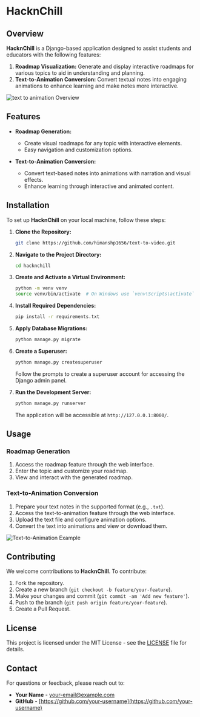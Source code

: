 # HacknChill

## Overview

**HacknChill** is a Django-based application designed to assist students and educators with the following features:

1. **Roadmap Visualization:** Generate and display interactive roadmaps for various topics to aid in understanding and planning.
2. **Text-to-Animation Conversion:** Convert textual notes into engaging animations to enhance learning and make notes more interactive.

![text to animation  Overview](https://github.com/himanshp1656/text-to-video/tree/main/blob/main/videos)

## Features

- **Roadmap Generation:**
  - Create visual roadmaps for any topic with interactive elements.
  - Easy navigation and customization options.

- **Text-to-Animation Conversion:**
  - Convert text-based notes into animations with narration and visual effects.
  - Enhance learning through interactive and animated content.

## Installation

To set up **HacknChill** on your local machine, follow these steps:

1. **Clone the Repository:**

    ```bash
    git clone https://github.com/himanshp1656/text-to-video.git
    ```

2. **Navigate to the Project Directory:**

    ```bash
    cd hacknchill
    ```

3. **Create and Activate a Virtual Environment:**

    ```bash
    python -m venv venv
    source venv/bin/activate  # On Windows use `venv\Scripts\activate`
    ```

4. **Install Required Dependencies:**

    ```bash
    pip install -r requirements.txt
    ```

5. **Apply Database Migrations:**

    ```bash
    python manage.py migrate
    ```

6. **Create a Superuser:**

    ```bash
    python manage.py createsuperuser
    ```

    Follow the prompts to create a superuser account for accessing the Django admin panel.

7. **Run the Development Server:**

    ```bash
    python manage.py runserver
    ```

    The application will be accessible at `http://127.0.0.1:8000/`.

## Usage

### Roadmap Generation

1. Access the roadmap feature through the web interface.
2. Enter the topic and customize your roadmap.
3. View and interact with the generated roadmap.

### Text-to-Animation Conversion

1. Prepare your text notes in the supported format (e.g., `.txt`).
2. Access the text-to-animation feature through the web interface.
3. Upload the text file and configure animation options.
4. Convert the text into animations and view or download them.

![Text-to-Animation Example](https://github.com/himanshp1656/text-to-video/tree/main/blob/main/videos)

## Contributing

We welcome contributions to **HacknChill**. To contribute:

1. Fork the repository.
2. Create a new branch (`git checkout -b feature/your-feature`).
3. Make your changes and commit (`git commit -am 'Add new feature'`).
4. Push to the branch (`git push origin feature/your-feature`).
5. Create a Pull Request.

## License

This project is licensed under the MIT License - see the [LICENSE](LICENSE) file for details.

## Contact

For questions or feedback, please reach out to:

- **Your Name** - [your-email@example.com](mailto:your-email@example.com)
- **GitHub** - [https://github.com/your-username](https://github.com/your-username)

